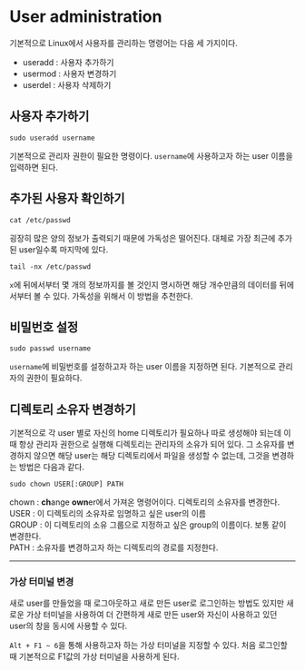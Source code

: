 # User administration
  
기본적으로 Linux에서 사용자를 관리하는 명령어는 다음 세 가지이다.  
  
- useradd : 사용자 추가하기  
- usermod : 사용자 변경하기  
- userdel : 사용자 삭제하기  
  
## 사용자 추가하기
  
	sudo useradd username
  
기본적으로 관리자 권한이 필요한 명령이다. `username`에 사용하고자 하는 user 이름을 입력하면 된다.  
  
## 추가된 사용자 확인하기
  
	cat /etc/passwd
  
굉장히 많은 양의 정보가 출력되기 때문에 가독성은 떨어진다. 대체로 가장 최근에 추가된 user일수록 마지막에 있다.  
  
	tail -nx /etc/passwd
  
`x`에 뒤에서부터 몇 개의 정보까지를 볼 것인지 명시하면 해당 개수만큼의 데이터를 뒤에서부터 볼 수 있다. 가독성을 위해서 이 방법을 추천한다.  
  
## 비밀번호 설정
  
	sudo passwd username
  
`username`에 비밀번호를 설정하고자 하는 user 이름을 지정하면 된다. 기본적으로 관리자의 권한이 필요하다.  
  
## 디렉토리 소유자 변경하기
  
기본적으로 각 user 별로 자신의 home 디렉토리가 필요하나 따로 생성해야 되는데 이때 항상 관리자 권한으로 실행해 디렉토리는 관리자의 소유가 되어 있다. 그 소유자를 변경하지 않으면 해당 user는 해당 디렉토리에서 파일을 생성할 수 없는데, 그것을 변경하는 방법은 다음과 같다.  
  
	sudo chown USER[:GROUP] PATH
  
chown : **ch**ange **own**er에서 가져온 명령어이다. 디렉토리의 소유자를 변경한다.  
USER : 이 디렉토리의 소유자로 임명하고 싶은 user의 이름  
GROUP : 이 디렉토리의 소유 그룹으로 지정하고 싶은 group의 이름이다. 보통 같이 변경한다.  
PATH : 소유자를 변경하고자 하는 디렉토리의 경로를 지정한다.  
  
---  

### 가상 터미널 변경
  
새로 user를 만들었을 때 로그아웃하고 새로 만든 user로 로그인하는 방법도 있지만 새로운 가상 터미널을 사용하여 더 간편하게 새로 만든 user와 자신이 사용하고 있던 user의 창을 동시에 사용할 수 있다.  
  
`Alt + F1 ~ 6`을 통해 사용하고자 하는 가상 터미널을 지정할 수 있다. 처음 로그인할 때 기본적으로 F1값의 가상 터미널을 사용하게 된다.  
